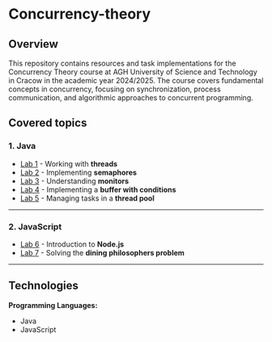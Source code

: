 # Concurrency-theory

## Overview

This repository contains resources and task implementations for the Concurrency Theory course at AGH University of Science and Technology in Cracow in the academic year 2024/2025. The course covers fundamental concepts in concurrency, focusing on synchronization, process communication, and algorithmic approaches to concurrent programming.

## Covered topics

### **1. Java**

- [Lab 1](/lab01/) - Working with **threads**  
- [Lab 2](/lab02/) - Implementing **semaphores**  
- [Lab 3](/lab03/) - Understanding **monitors**  
- [Lab 4](/lab04/) - Implementing a **buffer with conditions**  
- [Lab 5](/lab05/) - Managing tasks in a **thread pool**  

---
### **2. JavaScript**

- [Lab 6](/lab06/) - Introduction to **Node.js**  
- [Lab 7](/lab07/) - Solving the **dining philosophers problem**  

---

## Technologies

**Programming Languages:** 
* Java  
* JavaScript  
